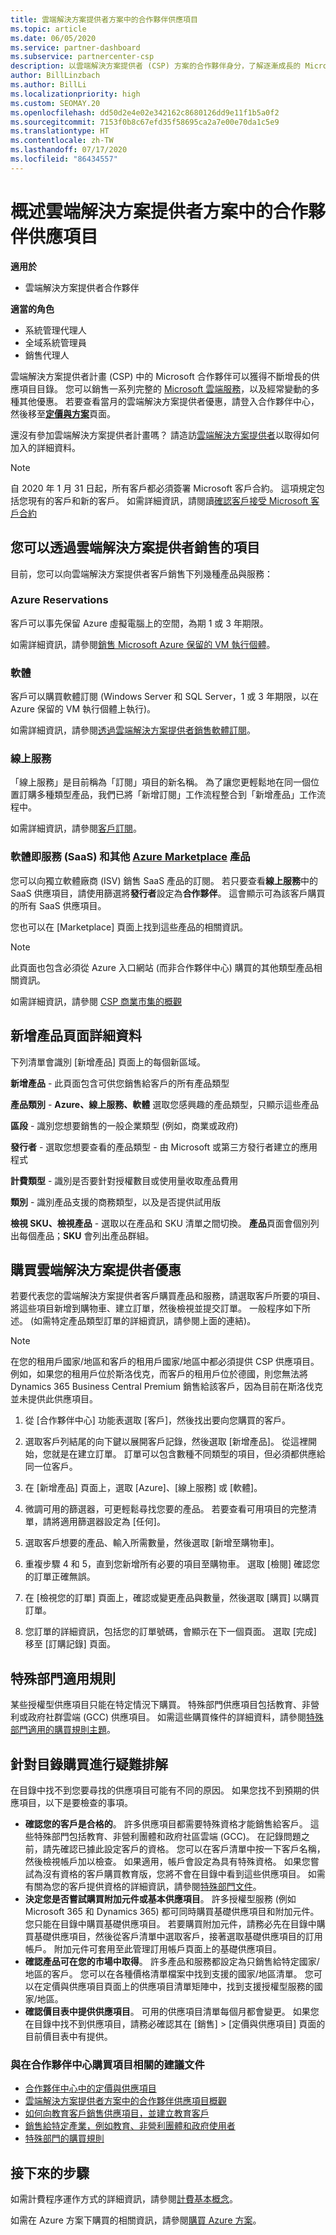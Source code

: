 ```yaml
---
title: 雲端解決方案提供者方案中的合作夥伴供應項目
ms.topic: article
ms.date: 06/05/2020
ms.service: partner-dashboard
ms.subservice: partnercenter-csp
description: 以雲端解決方案提供者 (CSP) 方案的合作夥伴身分，了解逐漸成長的 Microsoft 雲端服務和供應項目目錄，以便向客戶銷售。
author: BillLinzbach
ms.author: BillLi
ms.localizationpriority: high
ms.custom: SEOMAY.20
ms.openlocfilehash: dd50d2e4e02e342162c8680126dd9e11f1b5a0f2
ms.sourcegitcommit: 7153f0b8c67efd35f58695ca2a7e00e70da1c5e9
ms.translationtype: HT
ms.contentlocale: zh-TW
ms.lasthandoff: 07/17/2020
ms.locfileid: "86434557"
---
```

# <a name="overview-of-partner-offers-in-the-cloud-solution-provider-program"></a>概述雲端解決方案提供者方案中的合作夥伴供應項目

**適用於**

- 雲端解決方案提供者合作夥伴

**適當的角色**

- 系統管理代理人
- 全域系統管理員
- 銷售代理人

雲端解決方案提供者計畫 (CSP) 中的 Microsoft 合作夥伴可以獲得不斷增長的供應項目目錄。 您可以銷售一系列完整的 [Microsoft 雲端服務](https://partner.microsoft.com/cloud-solution-provider/products-and-services)，以及經常變動的多種其他優惠。 若要查看當月的雲端解決方案提供者優惠，請登入合作夥伴中心，然後移至[**定價與方案**](https://partnercenter.microsoft.com/pcv/sales)頁面。  

還沒有參加雲端解決方案提供者計畫嗎？ 請造訪[雲端解決方案提供者](https://partner.microsoft.com/cloud-solution-provider)以取得如何加入的詳細資料。 

>[!NOTE]
>自 2020 年 1 月 31 日起，所有客戶都必須簽署 Microsoft 客戶合約。 這項規定包括您現有的客戶和新的客戶。 如需詳細資訊，請閱讀[確認客戶接受 Microsoft 客戶合約](confirm-customer-agreement.md)

## <a name="what-you-can-sell-through-csp"></a>您可以透過雲端解決方案提供者銷售的項目

目前，您可以向雲端解決方案提供者客戶銷售下列幾種產品與服務：

### <a name="azure-reservations"></a>Azure Reservations

   客戶可以事先保留 Azure 虛擬電腦上的空間，為期 1 或 3 年期限。

   如需詳細資訊，請參閱[銷售 Microsoft Azure 保留的 VM 執行個體](azure-reservations.md)。

### <a name="software"></a>軟體

   客戶可以購買軟體訂閱 (Windows Server 和 SQL Server，1 或 3 年期限，以在 Azure 保留的 VM 執行個體上執行)。

   如需詳細資訊，請參閱[透過雲端解決方案提供者銷售軟體訂閱](csp-software-subscriptions.md)。  

### <a name="online-services"></a>線上服務

   「線上服務」是目前稱為「訂閱」項目的新名稱。 為了讓您更輕鬆地在同一個位置訂購多種類型產品，我們已將「新增訂閱」工作流程整合到「新增產品」工作流程中。

   如需詳細資訊，請參閱[客戶訂閱](customer-subscriptions.md)。

### <a name="software-as-a-service-saas-and-other-azure-marketplace-products"></a>軟體即服務 (SaaS) 和其他 [Azure Marketplace](https://azuremarketplace.microsoft.com/marketplace) 產品

   您可以向獨立軟體廠商 (ISV) 銷售 SaaS 產品的訂閱。 若只要查看**線上服務**中的 SaaS 供應項目，請使用篩選將**發行者**設定為**合作夥伴**。 這會顯示可為該客戶購買的所有 SaaS 供應項目。

   您也可以在 [Marketplace] 頁面上找到這些產品的相關資訊。

>[!NOTE] 
>此頁面也包含必須從 Azure 入口網站 (而非合作夥伴中心) 購買的其他類型產品相關資訊。

如需詳細資訊，請參閱 [CSP 商業市集的概觀](CSP-commercial-marketplace-overview.md)

## <a name="add-products-page-details"></a>新增產品頁面詳細資料

下列清單會識別 [新增產品] 頁面上的每個新區域。

**新增產品** - 此頁面包含可供您銷售給客戶的所有產品類型

**產品類別** - **Azure、線上服務、軟體** 選取您感興趣的產品類型，只顯示這些產品

**區段** - 識別您想要銷售的一般企業類型 (例如，商業或政府)

**發行者** - 選取您想要查看的產品類型 - 由 Microsoft 或第三方發行者建立的應用程式

**計費類型** - 識別是否要針對授權數目或使用量收取產品費用

**類別** - 識別產品支援的商務類型，以及是否提供試用版

**檢視 SKU、檢視產品** - 選取以在產品和 SKU 清單之間切換。 **產品**頁面會個別列出每個產品；**SKU** 會列出產品群組。

## <a name="buy-csp-offers"></a>購買雲端解決方案提供者優惠

若要代表您的雲端解決方案提供者客戶購買產品和服務，請選取客戶所要的項目、將這些項目新增到購物車、建立訂單，然後檢視並提交訂單。 一般程序如下所述。 (如需特定產品類型訂單的詳細資訊，請參閱上面的連結)。

>[!NOTE]
>在您的租用戶國家/地區和客戶的租用戶國家/地區中都必須提供 CSP 供應項目。 例如，如果您的租用戶位於斯洛伐克，而客戶的租用戶位於德國，則您無法將 Dynamics 365 Business Central Premium 銷售給該客戶，因為目前在斯洛伐克並未提供此供應項目。

1. 從 [合作夥伴中心] 功能表選取 [客戶]，然後找出要向您購買的客戶。 

2. 選取客戶列結尾的向下鍵以展開客戶記錄，然後選取 [新增產品]。 從這裡開始，您就是在建立訂單。 訂單可以包含數種不同類型的項目，但必須都供應給同一位客戶。

3. 在 [新增產品] 頁面上，選取 [Azure]、[線上服務] 或 [軟體]。

4. 微調可用的篩選器，可更輕鬆尋找您要的產品。 若要查看可用項目的完整清單，請將適用篩選器設定為 [任何]。

5. 選取客戶想要的產品、輸入所需數量，然後選取 [新增至購物車]。

6. 重複步驟 4 和 5，直到您新增所有必要的項目至購物車。 選取 [檢閱] 確認您的訂單正確無誤。  

7. 在 [檢視您的訂單] 頁面上，確認或變更產品與數量，然後選取 [購買] 以購買訂單。

8. 您訂單的詳細資訊，包括您的訂單號碼，會顯示在下一個頁面。 選取 [完成] 移至 [訂購記錄] 頁面。

## <a name="rules-for-special-segments"></a>特殊部門適用規則

某些授權型供應項目只能在特定情況下購買。 特殊部門供應項目包括教育、非營利或政府社群雲端 (GCC) 供應項目。 如需這些購買條件的詳細資料，請參閱[特殊部門適用的購買規則主題](get-special-pricing-for-offers.md#purchase-rules-for-special-segments)。

## <a name="troubleshooting-catalog-purchases"></a>針對目錄購買進行疑難排解

在目錄中找不到您要尋找的供應項目可能有不同的原因。 如果您找不到預期的供應項目，以下是要檢查的事項。

- **確認您的客戶是合格的**。 許多供應項目都需要特殊資格才能銷售給客戶。 這些特殊部門包括教育、非營利團體和政府社區雲端 (GCC)。 在記錄問題之前，請先確認已據此設定客戶的資格。 您可以在客戶清單中按一下客戶名稱，然後檢視帳戶加以檢查。 如果適用，帳戶會設定為具有特殊資格。 如果您嘗試為沒有資格的客戶購買教育版，您將不會在目錄中看到這些供應項目。 如需有關為您的客戶提供資格的詳細資訊，請參閱[特殊部門文件](https://docs.microsoft.com/partner-center/get-special-pricing-for-offers)。
- **決定您是否嘗試購買附加元件或基本供應項目**。 許多授權型服務 (例如 Microsoft 365 和 Dynamics 365) 都可同時購買基礎供應項目和附加元件。 您只能在目錄中購買基礎供應項目。 若要購買附加元件，請務必先在目錄中購買基礎供應項目，然後從客戶清單中選取客戶，接著選取基礎供應項目的訂用帳戶。 附加元件可套用至此管理訂用帳戶頁面上的基礎供應項目。 
- **確認產品可在您的市場中取得**。 許多產品和服務都設定為只銷售給特定國家/地區的客戶。 您可以在各種價格清單檔案中找到支援的國家/地區清單。 您可以在定價與供應項目頁面上的供應項目清單矩陣中，找到支援授權型服務的國家/地區。
- **確認價目表中提供供應項目**。 可用的供應項目清單每個月都會變更。 如果您在目錄中找不到供應項目，請務必確認其在 [銷售] > [定價與供應項目] 頁面的目前價目表中有提供。

### <a name="recommended-documents-related-to-purchasing-items-in-the-partner-center"></a>與在合作夥伴中心購買項目相關的建議文件

- [合作夥伴中心中的定價與供應項目](https://docs.microsoft.com/partner-center/pricing-and-offers)
- [雲端解決方案提供者方案中的合作夥伴供應項目概觀](https://docs.microsoft.com/partner-center/csp-offers)
- [如何向教育客戶銷售供應項目，並建立教育客戶](https://docs.microsoft.com/partner-center/sell-to-education-customers)
- [銷售給特定產業，例如教育、非營利團體和政府使用者](https://docs.microsoft.com/partner-center/get-special-pricing-for-offers)
- [特殊部門的購買規則](https://docs.microsoft.com/partner-center/get-special-pricing-for-offers#purchase-rules-for-special-segments)

## <a name="next-steps"></a>接下來的步驟

如需計費程序運作方式的詳細資訊，請參閱[計費基本概念](https://docs.microsoft.com/partner-center/billing-basics)。

如需在 Azure 方案下購買的相關資訊，請參閱[購買 Azure 方案](purchase-azure-plan.md)。
